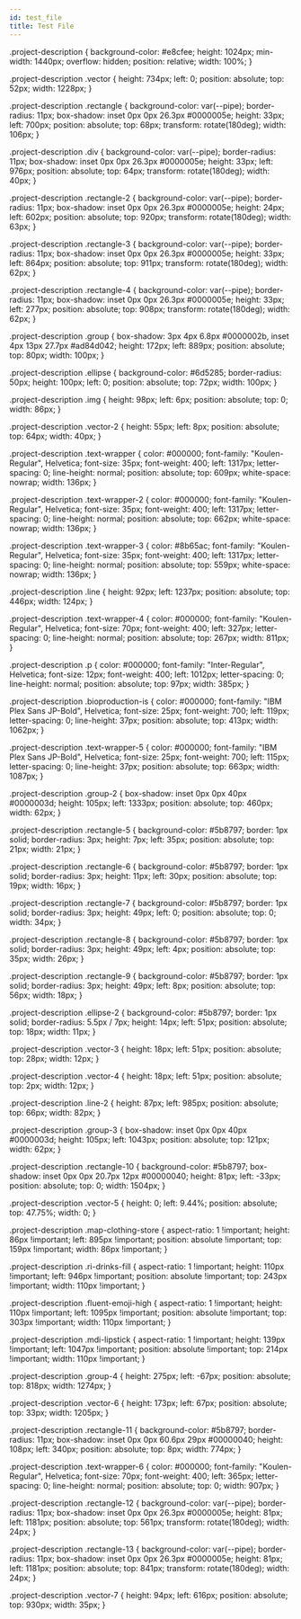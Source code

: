 ```yaml
---
id: test_file
title: Test File
---
```


.project-description {
    background-color: #e8cfee;
    height: 1024px;
    min-width: 1440px;
    overflow: hidden;
    position: relative;
    width: 100%;
}

.project-description .vector {
    height: 734px;
    left: 0;
    position: absolute;
    top: 52px;
    width: 1228px;
}

.project-description .rectangle {
    background-color: var(--pipe);
    border-radius: 11px;
    box-shadow: inset 0px 0px 26.3px #0000005e;
    height: 33px;
    left: 700px;
    position: absolute;
    top: 68px;
    transform: rotate(180deg);
    width: 106px;
}

.project-description .div {
    background-color: var(--pipe);
    border-radius: 11px;
    box-shadow: inset 0px 0px 26.3px #0000005e;
    height: 33px;
    left: 976px;
    position: absolute;
    top: 64px;
    transform: rotate(180deg);
    width: 40px;
}

.project-description .rectangle-2 {
    background-color: var(--pipe);
    border-radius: 11px;
    box-shadow: inset 0px 0px 26.3px #0000005e;
    height: 24px;
    left: 602px;
    position: absolute;
    top: 920px;
    transform: rotate(180deg);
    width: 63px;
}

.project-description .rectangle-3 {
    background-color: var(--pipe);
    border-radius: 11px;
    box-shadow: inset 0px 0px 26.3px #0000005e;
    height: 33px;
    left: 864px;
    position: absolute;
    top: 911px;
    transform: rotate(180deg);
    width: 62px;
}

.project-description .rectangle-4 {
    background-color: var(--pipe);
    border-radius: 11px;
    box-shadow: inset 0px 0px 26.3px #0000005e;
    height: 33px;
    left: 277px;
    position: absolute;
    top: 908px;
    transform: rotate(180deg);
    width: 62px;
}

.project-description .group {
    box-shadow: 3px 4px 6.8px #0000002b, inset 4px 13px 27.7px #ad84d042;
    height: 172px;
    left: 889px;
    position: absolute;
    top: 80px;
    width: 100px;
}

.project-description .ellipse {
    background-color: #6d5285;
    border-radius: 50px;
    height: 100px;
    left: 0;
    position: absolute;
    top: 72px;
    width: 100px;
}

.project-description .img {
    height: 98px;
    left: 6px;
    position: absolute;
    top: 0;
    width: 86px;
}

.project-description .vector-2 {
    height: 55px;
    left: 8px;
    position: absolute;
    top: 64px;
    width: 40px;
}

.project-description .text-wrapper {
    color: #000000;
    font-family: "Koulen-Regular", Helvetica;
    font-size: 35px;
    font-weight: 400;
    left: 1317px;
    letter-spacing: 0;
    line-height: normal;
    position: absolute;
    top: 609px;
    white-space: nowrap;
    width: 136px;
}

.project-description .text-wrapper-2 {
    color: #000000;
    font-family: "Koulen-Regular", Helvetica;
    font-size: 35px;
    font-weight: 400;
    left: 1317px;
    letter-spacing: 0;
    line-height: normal;
    position: absolute;
    top: 662px;
    white-space: nowrap;
    width: 136px;
}

.project-description .text-wrapper-3 {
    color: #8b65ac;
    font-family: "Koulen-Regular", Helvetica;
    font-size: 35px;
    font-weight: 400;
    left: 1317px;
    letter-spacing: 0;
    line-height: normal;
    position: absolute;
    top: 559px;
    white-space: nowrap;
    width: 136px;
}

.project-description .line {
    height: 92px;
    left: 1237px;
    position: absolute;
    top: 446px;
    width: 124px;
}

.project-description .text-wrapper-4 {
    color: #000000;
    font-family: "Koulen-Regular", Helvetica;
    font-size: 70px;
    font-weight: 400;
    left: 327px;
    letter-spacing: 0;
    line-height: normal;
    position: absolute;
    top: 267px;
    width: 811px;
}

.project-description .p {
    color: #000000;
    font-family: "Inter-Regular", Helvetica;
    font-size: 12px;
    font-weight: 400;
    left: 1012px;
    letter-spacing: 0;
    line-height: normal;
    position: absolute;
    top: 97px;
    width: 385px;
}

.project-description .bioproduction-is {
    color: #000000;
    font-family: "IBM Plex Sans JP-Bold", Helvetica;
    font-size: 25px;
    font-weight: 700;
    left: 119px;
    letter-spacing: 0;
    line-height: 37px;
    position: absolute;
    top: 413px;
    width: 1062px;
}

.project-description .text-wrapper-5 {
    color: #000000;
    font-family: "IBM Plex Sans JP-Bold", Helvetica;
    font-size: 25px;
    font-weight: 700;
    left: 115px;
    letter-spacing: 0;
    line-height: 37px;
    position: absolute;
    top: 663px;
    width: 1087px;
}

.project-description .group-2 {
    box-shadow: inset 0px 0px 40px #0000003d;
    height: 105px;
    left: 1333px;
    position: absolute;
    top: 460px;
    width: 62px;
}

.project-description .rectangle-5 {
    background-color: #5b8797;
    border: 1px solid;
    border-radius: 3px;
    height: 7px;
    left: 35px;
    position: absolute;
    top: 21px;
    width: 21px;
}

.project-description .rectangle-6 {
    background-color: #5b8797;
    border: 1px solid;
    border-radius: 3px;
    height: 11px;
    left: 30px;
    position: absolute;
    top: 19px;
    width: 16px;
}

.project-description .rectangle-7 {
    background-color: #5b8797;
    border: 1px solid;
    border-radius: 3px;
    height: 49px;
    left: 0;
    position: absolute;
    top: 0;
    width: 34px;
}

.project-description .rectangle-8 {
    background-color: #5b8797;
    border: 1px solid;
    border-radius: 3px;
    height: 49px;
    left: 4px;
    position: absolute;
    top: 35px;
    width: 26px;
}

.project-description .rectangle-9 {
    background-color: #5b8797;
    border: 1px solid;
    border-radius: 3px;
    height: 49px;
    left: 8px;
    position: absolute;
    top: 56px;
    width: 18px;
}

.project-description .ellipse-2 {
    background-color: #5b8797;
    border: 1px solid;
    border-radius: 5.5px / 7px;
    height: 14px;
    left: 51px;
    position: absolute;
    top: 18px;
    width: 11px;
}

.project-description .vector-3 {
    height: 18px;
    left: 51px;
    position: absolute;
    top: 28px;
    width: 12px;
}

.project-description .vector-4 {
    height: 18px;
    left: 51px;
    position: absolute;
    top: 2px;
    width: 12px;
}

.project-description .line-2 {
    height: 87px;
    left: 985px;
    position: absolute;
    top: 66px;
    width: 82px;
}

.project-description .group-3 {
    box-shadow: inset 0px 0px 40px #0000003d;
    height: 105px;
    left: 1043px;
    position: absolute;
    top: 121px;
    width: 62px;
}

.project-description .rectangle-10 {
    background-color: #5b8797;
    box-shadow: inset 0px 0px 20.7px 12px #00000040;
    height: 81px;
    left: -33px;
    position: absolute;
    top: 0;
    width: 1504px;
}

.project-description .vector-5 {
    height: 0;
    left: 9.44%;
    position: absolute;
    top: 47.75%;
    width: 0;
}

.project-description .map-clothing-store {
    aspect-ratio: 1 !important;
    height: 86px !important;
    left: 895px !important;
    position: absolute !important;
    top: 159px !important;
    width: 86px !important;
}

.project-description .ri-drinks-fill {
    aspect-ratio: 1 !important;
    height: 110px !important;
    left: 946px !important;
    position: absolute !important;
    top: 243px !important;
    width: 110px !important;
}

.project-description .fluent-emoji-high {
    aspect-ratio: 1 !important;
    height: 110px !important;
    left: 1095px !important;
    position: absolute !important;
    top: 303px !important;
    width: 110px !important;
}

.project-description .mdi-lipstick {
    aspect-ratio: 1 !important;
    height: 139px !important;
    left: 1047px !important;
    position: absolute !important;
    top: 214px !important;
    width: 110px !important;
}

.project-description .group-4 {
    height: 275px;
    left: -67px;
    position: absolute;
    top: 818px;
    width: 1274px;
}

.project-description .vector-6 {
    height: 173px;
    left: 67px;
    position: absolute;
    top: 33px;
    width: 1205px;
}

.project-description .rectangle-11 {
    background-color: #5b8797;
    border-radius: 11px;
    box-shadow: inset 0px 0px 60.6px 29px #00000040;
    height: 108px;
    left: 340px;
    position: absolute;
    top: 8px;
    width: 774px;
}

.project-description .text-wrapper-6 {
    color: #000000;
    font-family: "Koulen-Regular", Helvetica;
    font-size: 70px;
    font-weight: 400;
    left: 365px;
    letter-spacing: 0;
    line-height: normal;
    position: absolute;
    top: 0;
    width: 907px;
}

.project-description .rectangle-12 {
    background-color: var(--pipe);
    border-radius: 11px;
    box-shadow: inset 0px 0px 26.3px #0000005e;
    height: 81px;
    left: 1181px;
    position: absolute;
    top: 561px;
    transform: rotate(180deg);
    width: 24px;
}

.project-description .rectangle-13 {
    background-color: var(--pipe);
    border-radius: 11px;
    box-shadow: inset 0px 0px 26.3px #0000005e;
    height: 81px;
    left: 1181px;
    position: absolute;
    top: 841px;
    transform: rotate(180deg);
    width: 24px;
}

.project-description .vector-7 {
    height: 94px;
    left: 616px;
    position: absolute;
    top: 930px;
    width: 35px;
}
